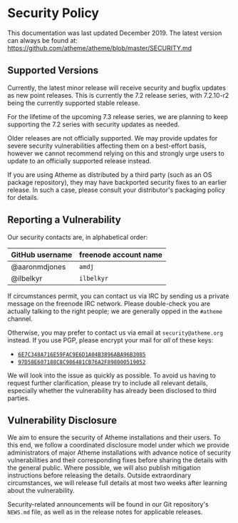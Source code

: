# Security Policy

This documentation was last updated December 2019. The latest version can
always be found at: 
https://github.com/atheme/atheme/blob/master/SECURITY.md

## Supported Versions

Currently, the latest minor release will receive security and bugfix
updates as new point releases. This is currently the 7.2 release series,
with 7.2.10-r2 being the currently supported stable release.

For the lifetime of the upcoming 7.3 release series, we are planning to keep
supporting the 7.2 series with security updates as needed.

Older releases are not officially supported. We may provide updates for
severe security vulnerabilities affecting them on a best-effort basis,
however we cannot recommend relying on this and strongly urge users to
update to an officially supported release instead.

If you are using Atheme as distributed by a third party (such as an OS
package repository), they may have backported security fixes to an earlier
release. In such a case, please consult your distributor's packaging
policy for details.

## Reporting a Vulnerability

Our security contacts are, in alphabetical order:

| GitHub username | freenode account name |
| --------------- | --------------------- |
| @aaronmdjones   | `amdj`                |
| @ilbelkyr       | `ilbelkyr`            |

If circumstances permit, you can contact us via IRC by sending us a private
message on the freenode IRC network. Please double-check you are actually
talking to the right people; we are generally opped in the `#atheme` channel.

Otherwise, you may prefer to contact us via email at `security@atheme.org`
instead. If you use PGP, please encrypt your mail for *all* of these keys:

- [`6E7C348A716E59FAC9E6D1A04B3896ABA96B3085`][pgp-ilbelkyr]
- [`97D58E607188C8C986481CB76A2F898000519052`][pgp-amdj]

We will look into the issue as quickly as possible. To avoid us having to
request further clarification, please try to include all relevant details,
especially whether the vulnerability has already been disclosed to third
parties.

## Vulnerability Disclosure

We aim to ensure the security of Atheme installations and their users. To
this end, we follow a coordinated disclosure model under which we provide
administrators of major Atheme installations with advance notice of security
vulnerabilities and their corresponding fixes before sharing the details
with the general public. Where possible, we will also publish mitigation
instructions before releasing the details. Outside extraordinary circumstances,
we will release full details at most two weeks after learning about the
vulnerability.

Security-related announcements will be found in our Git repository's
`NEWS.md` file, as well as in the release notes for applicable releases.

[pgp-ilbelkyr]: https://keys.openpgp.org/vks/v1/by-fingerprint/6E7C348A716E59FAC9E6D1A04B3896ABA96B3085
[pgp-amdj]: https://keys.openpgp.org/vks/v1/by-fingerprint/97D58E607188C8C986481CB76A2F898000519052
